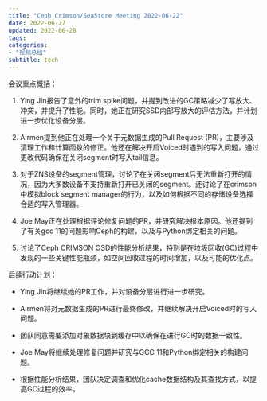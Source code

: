 ```yaml
---
title: "Ceph Crimson/SeaStore Meeting 2022-06-22"
date: 2022-06-27
updated: 2022-06-28
tags:
categories:
- "视频总结"
subtitle: tech
---
```



会议重点概括：

1. Ying Jin报告了意外的trim spike问题，并提到改进的GC策略减少了写放大、冲突，并提升了性能。同时，她正在研究SSD内部写放大的评估方法，并计划进一步优化设备分层。

2. Airmen提到他正在处理一个关于元数据生成的Pull Request (PR)，主要涉及清理工作和计算函数的修正。他还在解决开启Voiced时遇到的写入问题，通过更改代码确保在关闭segment时写入tail信息。

3. 对于ZNS设备的segment管理，讨论了在关闭segment后无法重新打开的情况，因为大多数设备不支持重新打开已关闭的segment。还讨论了在crimson中模拟block segment manager的行为，以及如何根据不同的存储设备选择合适的写入管理器。

4. Joe May正在处理根据评论修复问题的PR，并研究解决根本原因。他还提到了有关gcc 11的问题影响Ceph的构建，以及与Python绑定相关的问题。

5. 讨论了Ceph CRIMSON OSD的性能分析结果，特别是在垃圾回收(GC)过程中发现的一些关键性能瓶颈，如空间回收过程的时间增加，以及可能的优化点。

后续行动计划：

- Ying Jin将继续她的PR工作，并对设备分层进行进一步研究。

- Airmen将对元数据生成的PR进行最终修改，并继续解决开启Voiced时的写入问题。

- 团队同意需要添加对象数据块到缓存中以确保在进行GC时的数据一致性。

- Joe May将继续处理修复问题并研究与GCC 11和Python绑定相关的构建问题。

- 根据性能分析结果，团队决定调查和优化cache数据结构及其查找方式，以提高GC过程的效率。